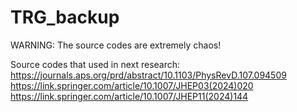 # TRG_backup

WARNING:
The source codes are extremely chaos!

Source codes that used in next research:
https://journals.aps.org/prd/abstract/10.1103/PhysRevD.107.094509
https://link.springer.com/article/10.1007/JHEP03(2024)020
https://link.springer.com/article/10.1007/JHEP11(2024)144

